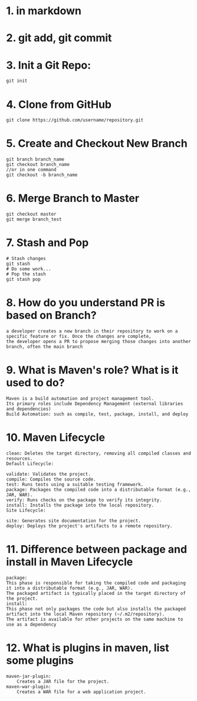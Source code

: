 # 1. in markdown
# 2. git add, git commit 
# 3. Init a Git Repo:
    git init
# 4. Clone from GitHub
    git clone https://github.com/username/repository.git
# 5. Create and Checkout New Branch
    git branch branch_name
    git checkout branch_name
    //or in one command
    git checkout -b branch_name
# 6. Merge Branch to Master
    git checkout master
    git merge branch_test

# 7. Stash and Pop
    # Stash changes
    git stash
    # Do some work...
    # Pop the stash
    git stash pop
# 8. How do you understand PR is based on Branch?
    a developer creates a new branch in their repository to work on a specific feature or fix. Once the changes are complete, 
    the developer opens a PR to propose merging those changes into another branch, often the main branch
# 9. What is Maven's role? What is it used to do?
    Maven is a build automation and project management tool. 
    Its primary roles include Dependency Management (external libraries and dependencies)
    Build Automation: such as compile, test, package, install, and deploy

# 10. Maven Lifecycle
    clean: Deletes the target directory, removing all compiled classes and resources.
    Default Lifecycle:
    
    validate: Validates the project.
    compile: Compiles the source code.
    test: Runs tests using a suitable testing framework.
    package: Packages the compiled code into a distributable format (e.g., JAR, WAR).
    verify: Runs checks on the package to verify its integrity.
    install: Installs the package into the local repository.
    Site Lifecycle:
    
    site: Generates site documentation for the project.
    deploy: Deploys the project's artifacts to a remote repository.
# 11. Difference between package and install in Maven Lifecycle
    package:
    This phase is responsible for taking the compiled code and packaging it into a distributable format (e.g., JAR, WAR).
    The packaged artifact is typically placed in the target directory of the project.
    install:
    This phase not only packages the code but also installs the packaged artifact into the local Maven repository (~/.m2/repository).
    The artifact is available for other projects on the same machine to use as a dependency
# 12. What is plugins in maven, list some plugins
    maven-jar-plugin:
        Creates a JAR file for the project.
    maven-war-plugin:
        Creates a WAR file for a web application project.